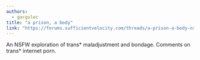 ```yaml
---
authors:
  - gargulec
title: "a prison, a body"
link: "https://forums.sufficientvelocity.com/threads/a-prison-a-body-nsfw.63933"
---
```


An NSFW exploration of trans\* maladjustment and bondage.  Comments on
trans\* internet porn.

